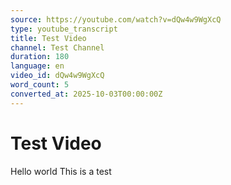 ```yaml
---
source: https://youtube.com/watch?v=dQw4w9WgXcQ
type: youtube_transcript
title: Test Video
channel: Test Channel
duration: 180
language: en
video_id: dQw4w9WgXcQ
word_count: 5
converted_at: 2025-10-03T00:00:00Z
---
```


# Test Video

Hello world This is a test

